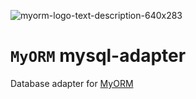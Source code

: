 ![myorm-logo-text-description-640x283](https://github.com/myorm/myorm/assets/55516053/011d0513-48b5-44bc-aa1b-06860eeb7517)

# `MyORM` mysql-adapter

Database adapter for [MyORM](https://www.npmjs.com/package/@myorm/myorm)